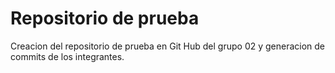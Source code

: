 # Repositorio de prueba
Creacion del repositorio de prueba en Git Hub del grupo 02 y generacion de commits de los integrantes.
